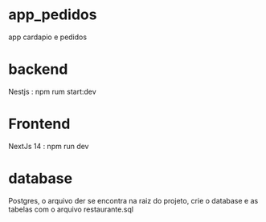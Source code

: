 # app_pedidos
app cardapio e pedidos

# backend
Nestjs : npm rum start:dev

# Frontend 
NextJs 14 : npm run dev

# database 
Postgres, o arquivo der se encontra na raiz do projeto, crie o database e as tabelas com o arquivo restaurante.sql
